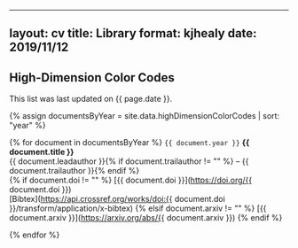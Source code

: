 
---
layout: cv
title: Library
format: kjhealy
date: 2019/11/12
---



## High-Dimension Color Codes

This list was last updated on {{ page.date }}.

{% assign documentsByYear = site.data.highDimensionColorCodes | sort: "year" %}

{% for document in documentsByYear %}
  `{{ document.year }}`
  __{{ document.title }}__<br/>
  {{ document.leadauthor }}{% if document.trailauthor != "" %} – {{ document.trailauthor }}{% endif %}<br/>
  {% if document.doi != "" %} [{{ document.doi }}](https://doi.org/{{ document.doi }})<br/>[Bibtex](https://api.crossref.org/works/doi:{{ document.doi }}/transform/application/x-bibtex)
  {% elsif document.arxiv != "" %} [{{ document.arxiv }}](https://arxiv.org/abs/{{ document.arxiv }})
  {% endif %}

{% endfor %}





